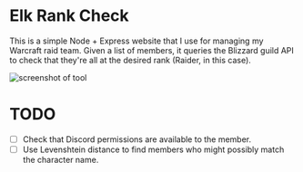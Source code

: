 # Elk Rank Check

This is a simple Node + Express website that I use for managing my Warcraft raid team. Given a list of members, it queries the Blizzard guild API to check that they're all at the desired rank (Raider, in this case). 

![screenshot of tool](https://user-images.githubusercontent.com/2417276/44949836-5179c280-adff-11e8-939f-ab380b14f5d9.png)

# TODO 
 - [ ] Check that Discord permissions are available to the member.
 - [ ] Use Levenshtein distance to find members who might possibly match the character name.
